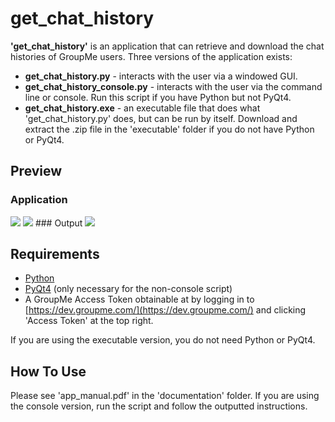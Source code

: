 get_chat_history
=======

**'get_chat_history'** is an application that can retrieve and download the chat histories of GroupMe users. Three versions of the application exists:
* **get_chat_history.py** - interacts with the user via a windowed GUI.
* **get_chat_history_console.py** - interacts with the user via the command line or console. Run this script if you have Python but not PyQt4.
* **get_chat_history.exe** - an executable file that does what 'get_chat_history.py' does, but can be run by itself. Download and extract the .zip file in the 'executable' folder if you do not have Python or PyQt4.

Preview
-------
### Application
<img src="http://i.imgur.com/N0Zqphs.png">

<img src="http://i.imgur.com/5wgm16i.png">
### Output
<img src="http://i.imgur.com/mV7iA3H.png">

Requirements
-------
* [Python](https://www.python.org/)
* [PyQt4](https://www.riverbankcomputing.com/software/pyqt/download) (only necessary for the non-console script)
* A GroupMe Access Token obtainable at by logging in to [https://dev.groupme.com/](https://dev.groupme.com/) and clicking 'Access Token' at the top right.

If you are using the executable version, you do not need Python or PyQt4.

How To Use
-------
Please see 'app_manual.pdf' in the 'documentation' folder. If you are using the console version, run the script and follow the outputted instructions.
